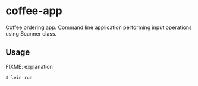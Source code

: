 # coffee-app

Coffee ordering app. Command line application performing input operations using Scanner class.

## Usage

FIXME: explanation

    $ lein run